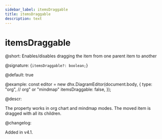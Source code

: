 ```yaml
---
sidebar_label: itemsDraggable
title: itemsDraggable
description: text
---
```


# itemsDraggable

@short: Enables/disables dragging the item from one parent item to another

@signature: {`itemsDraggable?: boolean;`}

@default: true

@example:
const editor = new dhx.DiagramEditor(document.body, {
    type: "org", //  org" or "mindmap"
    itemsDraggable: false,
});

@descr:

The property works in org chart and mindmap modes. The moved item is dragged with all its children.

@changelog:

Added in v4.1.
